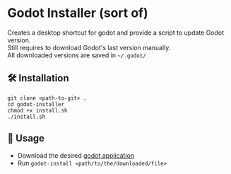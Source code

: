 # Godot Installer (sort of)

Creates a desktop shortcut for godot and provide a script to update Godot version. \
Still requires to download Godot's last version manually. \
All downloaded versions are saved in ```~/.godot/```


## 🛠️ Installation
```
git clone <path-to-git> .
cd godot-installer
chmod +x install.sh
./install.sh
```

## 📝 Usage

* Download the desired [godot application](https://godotengine.org/download/)
* Run ```godot-install <path/to/the/downloaded/file>```
